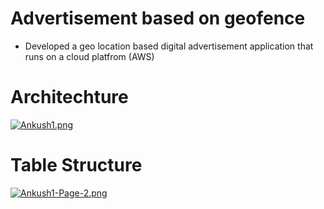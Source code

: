 
# Advertisement based on geofence 
 - Developed a geo location based digital advertisement application that runs on a cloud platfrom (AWS) 
# Architechture
[![Ankush1.png](https://i.postimg.cc/W3wKFy40/Ankush1.png)](https://postimg.cc/phyk3qzd)

# Table Structure
[![Ankush1-Page-2.png](https://i.postimg.cc/g0k4t0cL/Ankush1-Page-2.png)](https://postimg.cc/k2zxBqb7)

